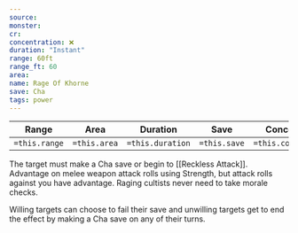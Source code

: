```yaml
---
source: 
monster: 
cr: 
concentration: ❌
duration: "Instant"
range: 60ft
range_ft: 60
area: 
name: Rage Of Khorne
save: Cha
tags: power
---
```


| **Range** | **Area** | **Duration** | **Save** | **Concentration** |
|:---:|:---:|:---:|:---:|:---:|
| `=this.range` | `=this.area` | `=this.duration` | `=this.save` | `=this.concentration` |

The target must make a Cha save or begin to [[Reckless Attack]].  Advantage on melee weapon attack rolls using Strength, but attack rolls against you have advantage.  Raging cultists never need to take morale checks.

Willing targets can choose to fail their save and unwilling targets get to end the effect by making a Cha save on any of their turns.